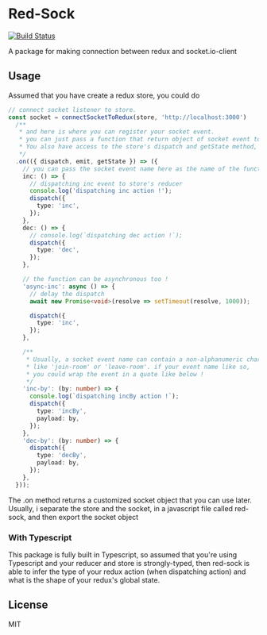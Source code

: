 # Red-Sock 
[![Build Status](https://travis-ci.org/RayhanHamada/red-sock.svg?branch=master)](https://travis-ci.org/RayhanHamada/red-sock)

A package for making connection between redux and socket.io-client

## Usage

Assumed that you have create a redux store, you could do

```ts
// connect socket listener to store.
const socket = connectSocketToRedux(store, 'http://localhost:3000')
  /**
   * and here is where you can register your socket event.
   * you can just pass a function that return object of socket event to the "on" method.
   * You also have access to the store's dispatch and getState method, and the actual socket's emit method
   */
  .on(({ dispatch, emit, getState }) => ({
    // you can pass the socket event name here as the name of the function
    inc: () => {
      // dispatching inc event to store's reducer
      console.log('dispatching inc action !');
      dispatch({
        type: 'inc',
      });
    },
    dec: () => {
      // console.log(`dispatching dec action !`);
      dispatch({
        type: 'dec',
      });
    },

    // the function can be asynchronous too !
    'async-inc': async () => {
      // delay the dispatch
      await new Promise<void>(resolve => setTimeout(resolve, 1000));

      dispatch({
        type: 'inc',
      });
    },

    /**
     * Usually, a socket event name can contain a non-alphanumeric character,
     * like 'join-room' or 'leave-room'. if your event name like so,
     * you could wrap the event in a quote like below !
     */
    'inc-by': (by: number) => {
      console.log(`dispatching incBy action !`);
      dispatch({
        type: 'incBy',
        payload: by,
      });
    },
    'dec-by': (by: number) => {
      dispatch({
        type: 'decBy',
        payload: by,
      });
    },
  }));
```
The .on method returns a customized socket object that you can use later.
Usually, i separate the store and the socket, in a javascript file called red-sock, and then export the socket object

### <b>With Typescript</b>

This package is fully built in Typescript, so assumed that you're using Typescript and your reducer and store is strongly-typed, then red-sock is able to infer the type of your redux action (when dispatching action) and what is the shape of your redux's global state.

## License
MIT

